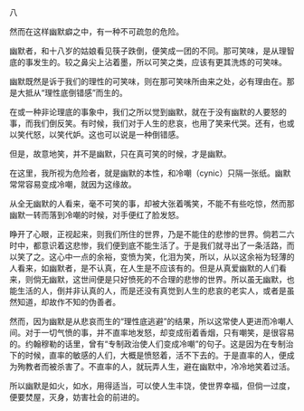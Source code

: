 八

  

然而在这样幽默癖之中，有一种不可疏忽的危险。

幽默者，和十八岁的姑娘看见筷子跌倒，便笑成一团的不同。那可笑味，是从理智底的事发生的。较之鼻尖上沾着墨，所以可笑之类，应该有更其洗炼的可笑味。

幽默既然是诉于我们的理性的可笑味，则在那可笑味所由来之处，必有理由在。那是大抵从“理性底倒错感”而生的。

在或一种非论理底的事象中，我们之所以觉到幽默，就在于没有幽默的人要怒的事，而我们倒反笑。有时候，我们对于人生的悲哀，也用了笑来代哭。还有，也或以笑代怒，以笑代妒。这也可以说是一种倒错感。

但是，故意地笑，并不是幽默，只在真可笑的时候，才是幽默。

在这里，我所视为危险者，就是幽默的本性，和冷嘲（cynic）只隔一张纸。幽默常常容易变成冷嘲，就因为这缘故。

从全无幽默的人看来，毫不可笑的事，却被大张着嘴笑，不能不有些吃惊，然而那幽默一转而落到冷嘲的时候，对手便红了脸发怒。

睁开了心眼，正视起来，则我们所住的世界，乃是不能住的悲惨的世界。倘若二六时中，都意识着这悲惨，我们便到底不能生活了。于是我们就寻出了一条活路，而以笑了之。这心中一点的余裕，变愤为笑，化泪为笑，所以，从以这余裕为轻薄的人看来，如幽默者，是不认真，在人生是不应该有的。但是从真爱幽默的人们看来，则倘无幽默，这世间便是只好愤死的不合理的悲惨的世界。所以虽无幽默，也能生活的人，倒并非认真的人，而是还没有真觉到人生的悲哀的老实人，或者是虽然知道，却故作不知的伪善者。

然而，因为幽默是从悲哀而生的“理性底逃避”的结果，所以这常使人更进而冷嘲人间。对于一切气愤的事，并不直率地发怒，却变成衔着香烟，只有嘲笑，是很容易的。约翰穆勒的话里，曾有“专制政治使人们变成冷嘲”的句子。这是因为在专制治下的时候，直率的敏感的人们，大概是愤怒着，活不下去的。于是直率的人，便成为殉教者而被杀害了。不直率的人，就玩弄人生，避在幽默中，冷冷地笑着过活。

所以幽默是如火，如水，用得适当，可以使人生丰饶，使世界幸福，但倘一过度，便要焚屋，灭身，妨害社会的前进的。